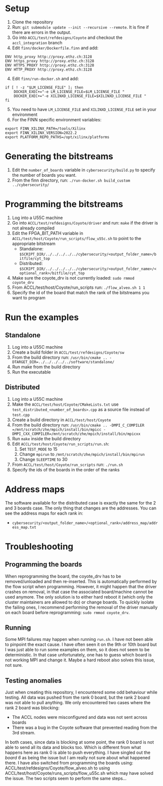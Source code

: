 # Setup

1. Clone the repository
2. Run: `git submodule update --init --recursive --remote`. It is fine if there are errors in the output.
3. Go into `ACCL/test/refdesigns/Coyote` and checkout the `accl_integration` branch
4. Edit `finn/docker/Dockerfile.finn` and add:
```
ENV http_proxy http://proxy.ethz.ch:3128
ENV https_proxy http://proxy.ethz.ch:3128
ENV HTTPS_PROXY http://proxy.ethz.ch:3128
ENV HTTP_PROXY http://proxy.ethz.ch:3128
```
4. Edit `finn/run-docker.sh` and add:
```
if [ ! -z "$LM_LICENSE_FILE" ]; then
    DOCKER_EXEC+="-e LM_LICENSE_FILE=$LM_LICENSE_FILE "
    DOCKER_EXEC+="-e XILINXD_LICENSE_FILE=$XILINXD_LICENSE_FILE "
fi
```
5. You need to have `LM_LICENSE_FILE` and `XILINXD_LICENSE_FILE` set in your environment
6. For the FINN specific environment variables:
```
export FINN_XILINX_PATH=/tools/Xilinx
export FINN_XILINX_VERSION=2022.2
export PLATFORM_REPO_PATHS=/opt/xilinx/platforms
```
# Generating the bitstreams

1. Edit the `number_of_boards` variable in `cybersecurity/build.py` to specify the number of boards you want.
2. From the finn directory, run: `./run-docker.sh build_custom ../cybersecurity/`


# Programming the bitstreams

1. Log into a U55C machine
2. Go into `ACCL/test/refdesigns/Coyote/driver` and run: `make` if the driver is not already compiled
3. Edit the FPGA_BIT_PATH variable in `ACCL/test/host/Coyote/run_scripts/flow_u55c.sh` to point to the appropriate bitstream
   - Standalone: `$SCRIPT_DIR/../../../../../cybersecurity/<output_folder_name>/bitfile/cyt_top`
   - Distributed: `$SCRIPT_DIR/../../../../../cybersecurity/<output_folder_name>/<optional_rank>/bitfile/cyt_top`
4. Make sure the coyote_drv is not currently loaded: `sudo rmmod coyote_drv`
5. From ACCL/test/host/Coyote/run_scripts run: `./flow_alveo.sh 1 1`
6. Specify the id of the board that match the rank of the bitstreams you want to program

# Run the examples

## Standalone

1. Log into a U55C machine
2. Create a build folder in `ACCL/test/refdesigns/Coyote/sw`
3. From the build directory run: `/usr/bin/cmake .. -DTARGET_DIR=../../../../../software/standalone/`
4. Run make from the build directory
5. Run the executable

## Distributed

1. Log into a U55C machine
2. Make the `ACCL/test/host/Coyote/CMakeLists.txt` use `test_distributed_<number_of_boards>.cpp` as a source file instead of `test.cpp`
4. Create a build directory in `ACCL/test/host/Coyote`
5. From the build directory run: `/usr/bin/cmake .. -DMPI_C_COMPILER
=/mnt/scratch/zhe/mpich/install/bin/mpicc -DMPI_CXX_COMPILER=/mnt/scratch/zhe/mpich/install/bin/mpicxx`
6. Run `make` inside the build directory
7. Edit `ACCL/test/host/Coyote/run_scripts/run.sh`:
   1. Set `TEST_MODE` to 15
   2. Change `mpirun` to `/mnt/scratch/zhe/mpich/install/bin/mpirun`
   3. Change `SLEEPTIME` to 30
8. From `ACCL/test/host/Coyote/run_scripts` run: `./run.sh`
9. Specify the ids of the boards in the order of the ranks

# Address maps

The software available for the distributed case is exactly the same for the 2 and 3 boards case. The only thing that changes are the addresses. You can see the address maps for each rank in: 
- `cybersecurity/<output_folder_name>/<optional_rank>/address_map/address_map.txt`

# Troubleshooting

## Programming the boards

When reprogramming the board, the coyote_drv has to be removed/unloaded and then re-inserted. This is automatically performed by the flow script when programming. However, it might happen that the driver crashes on removal, in that case the associated board/machine cannot be used anymore. The only solution is to either hard reboot it (which only the cluster maintainers are allowed to do) or change boards. To quickly isolate the failing ones, I recommend performing the removal of the driver manually on each board before reprogramming: `sudo rmmod coyote_drv`.

## Running

Some MPI failures may happen when running `run.sh`. I have not been able to pinpoint the exact cause. I have often seen it on the 9th or 10th board but I was just able to run some examples on them, so it does not seem to be deterministic. In that case unfortunately, one has to guess which board is not working MPI and change it. Maybe a hard reboot also solves this issue, not sure.

## Testing anomalies

Just when creating this repository, I encountered some odd behaviour while testing. All data was pushed from the rank 0 board, but the rank 2 board was not able to pull anything. We only encountered two cases where the rank 2 board was blocking:

- The ACCL nodes were misconfigured and data was not sent across boards
- There was a bug in the Coyote software that prevented reading from the 3rd stream.

In both cases, since data is blocking at some point, the rank 0 board is not able to send all its data and blocks too. Which is different from what happens here as rank 0 is able to push everything. I have singled out the *board 6* as being the issue but I am really not sure about what happened there.
I have also switched from programming the boards using: ACCL/test/refdesigns/Coyote/flow_alveo.sh to using ACCL/test/host/Coyote/runs_scripts/flow_u55c.sh which may have solved the issue. The two scripts seem to perform the same steps...
